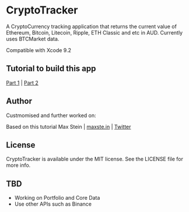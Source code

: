 # CryptoTracker

A CryptoCurrency tracking application that returns the current value of Ethereum, Bitcoin, Litecoin, Ripple, ETH Classic and etc in AUD.
Currently uses BTCMarket data.

Compatible with Xcode 9.2

## Tutorial to build this app 
[Part 1](https://maxste.in/build-an-ethereum-bitcoin-price-tracking-app-in-swift-f467b7f3ae35) | [Part 2](https://maxste.in/build-a-cryptocurrency-price-tracker-in-swift-f3ae74621730)

## Author
Custmomised and further worked on:

Based on this tutorial
Max Stein | [maxste.in](https://maxste.in) | [Twitter](https://twitter.com/maxsteinapps)

## License

CryptoTracker is available under the MIT license. See the LICENSE file for more info.

## TBD
* Working on Portfolio and Core Data
* Use other APIs such as Binance
